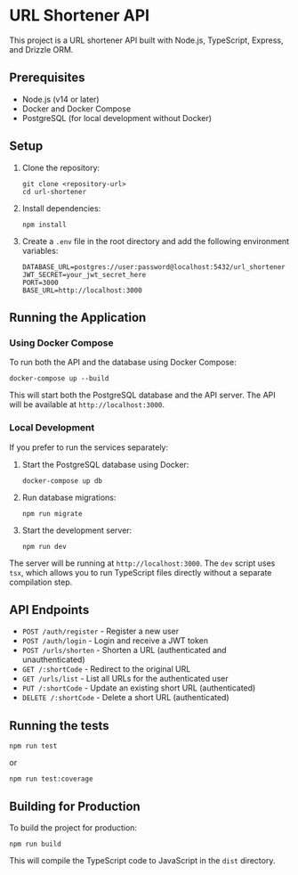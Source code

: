 # URL Shortener API

This project is a URL shortener API built with Node.js, TypeScript, Express, and Drizzle ORM.

## Prerequisites

- Node.js (v14 or later)
- Docker and Docker Compose
- PostgreSQL (for local development without Docker)

## Setup

1. Clone the repository:

   ```
   git clone <repository-url>
   cd url-shortener
   ```

2. Install dependencies:

   ```
   npm install
   ```

3. Create a `.env` file in the root directory and add the following environment variables:
   ```
   DATABASE_URL=postgres://user:password@localhost:5432/url_shortener
   JWT_SECRET=your_jwt_secret_here
   PORT=3000
   BASE_URL=http://localhost:3000
   ```

## Running the Application

### Using Docker Compose

To run both the API and the database using Docker Compose:

```
docker-compose up --build
```

This will start both the PostgreSQL database and the API server. The API will be available at `http://localhost:3000`.

### Local Development

If you prefer to run the services separately:

1. Start the PostgreSQL database using Docker:

   ```
   docker-compose up db
   ```

2. Run database migrations:

   ```
   npm run migrate
   ```

3. Start the development server:
   ```
   npm run dev
   ```

The server will be running at `http://localhost:3000`. The `dev` script uses `tsx`, which allows you to run TypeScript files directly without a separate compilation step.

## API Endpoints

- `POST /auth/register` - Register a new user
- `POST /auth/login` - Login and receive a JWT token
- `POST /urls/shorten` - Shorten a URL (authenticated and unauthenticated)
- `GET /:shortCode` - Redirect to the original URL
- `GET /urls/list` - List all URLs for the authenticated user
- `PUT /:shortCode` - Update an existing short URL (authenticated)
- `DELETE /:shortCode` - Delete a short URL (authenticated)

## Running the tests

```
npm run test
```

or

```
npm run test:coverage
```

## Building for Production

To build the project for production:

```
npm run build
```

This will compile the TypeScript code to JavaScript in the `dist` directory.

